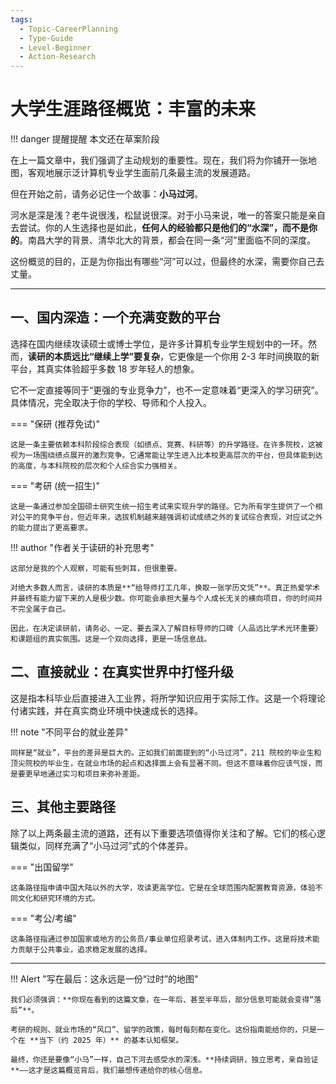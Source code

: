 ```yaml
---
tags:
  - Topic-CareerPlanning
  - Type-Guide
  - Level-Beginner
  - Action-Research
---
```


# 大学生涯路径概览：丰富的未来

!!! danger 提醒提醒
    本文还在草案阶段

在上一篇文章中，我们强调了主动规划的重要性。现在，我们将为你铺开一张地图，客观地展示泛计算机专业学生面前几条最主流的发展道路。

但在开始之前，请务必记住一个故事：**小马过河**。

河水是深是浅？老牛说很浅，松鼠说很深。对于小马来说，唯一的答案只能是亲自去尝试。你的人生选择也是如此，**任何人的经验都只是他们的“水深”，而不是你的**。南昌大学的背景、清华北大的背景，都会在同一条“河”里面临不同的深度。

这份概览的目的，正是为你指出有哪些“河”可以过，但最终的水深，需要你自己去丈量。

---

## 一、国内深造：一个充满变数的平台

选择在国内继续攻读硕士或博士学位，是许多计算机专业学生规划中的一环。然而，**读研的本质远比“继续上学”要复杂**，它更像是一个你用 2-3 年时间换取的新平台，其真实体验超乎多数 18 岁年轻人的想象。

它不一定直接等同于“更强的专业竞争力”，也不一定意味着“更深入的学习研究”。具体情况，完全取决于你的学校、导师和个人投入。

=== "保研 (推荐免试)"

    这是一条主要依赖本科阶段综合表现（如绩点、竞赛、科研等）的升学路径。在许多院校，这被视为一场围绕绩点展开的激烈竞争。它通常能让学生进入比本校更高层次的平台，但具体能到达的高度，与本科院校的层次和个人综合实力强相关。

=== "考研 (统一招生)"

    这是一条通过参加全国硕士研究生统一招生考试来实现升学的路径。它为所有学生提供了一个相对公平的竞争平台，但近年来，选拔机制越来越强调初试成绩之外的复试综合表现，对应试之外的能力提出了更高要求。

!!! author "作者关于读研的补充思考"

    这部分是我的个人观察，可能有些刺耳，但很重要。

    对绝大多数人而言，读研的本质是**“给导师打工几年，换取一张学历文凭”**。真正热爱学术并最终有能力留下来的人是极少数。你可能会承担大量与个人成长无关的横向项目，你的时间并不完全属于自己。

    因此，在决定读研前，请务必、一定、要去深入了解目标导师的口碑（人品远比学术光环重要）和课题组的真实氛围。这是一个双向选择，更是一场信息战。

## 二、直接就业：在真实世界中打怪升级

这是指本科毕业后直接进入工业界，将所学知识应用于实际工作。这是一个将理论付诸实践，并在真实商业环境中快速成长的选择。

!!! note "不同平台的就业差异"

    同样是“就业”，平台的差异是巨大的。正如我们前面提到的“小马过河”，211 院校的毕业生和顶尖院校的毕业生，在就业市场的起点和选择面上会有显著不同。但这不意味着你应该气馁，而是要更早地通过实习和项目来弥补差距。

## 三、其他主要路径

除了以上两条最主流的道路，还有以下重要选项值得你关注和了解。它们的核心逻辑类似，同样充满了“小马过河”式的个体差异。

=== "出国留学"

    这条路径指申请中国大陆以外的大学，攻读更高学位。它是在全球范围内配置教育资源，体验不同文化和研究环境的方式。

=== "考公/考编"

    这条路径指通过参加国家或地方的公务员/事业单位招录考试，进入体制内工作。这是将技术能力贡献于公共事业，追求稳定发展的选择。

---

!!! Alert "写在最后：这永远是一份“过时”的地图"

    我们必须强调：**你现在看到的这篇文章，在一年后、甚至半年后，部分信息可能就会变得“落后”**。

    考研的规则、就业市场的“风口”、留学的政策，每时每刻都在变化。这份指南能给你的，只是一个在 **当下（约 2025 年）** 的基本认知框架。

    最终，你还是要像“小马”一样，自己下河去感受水的深浅。**持续调研，独立思考，亲自验证**——这才是这篇概览背后，我们最想传递给你的核心信息。
